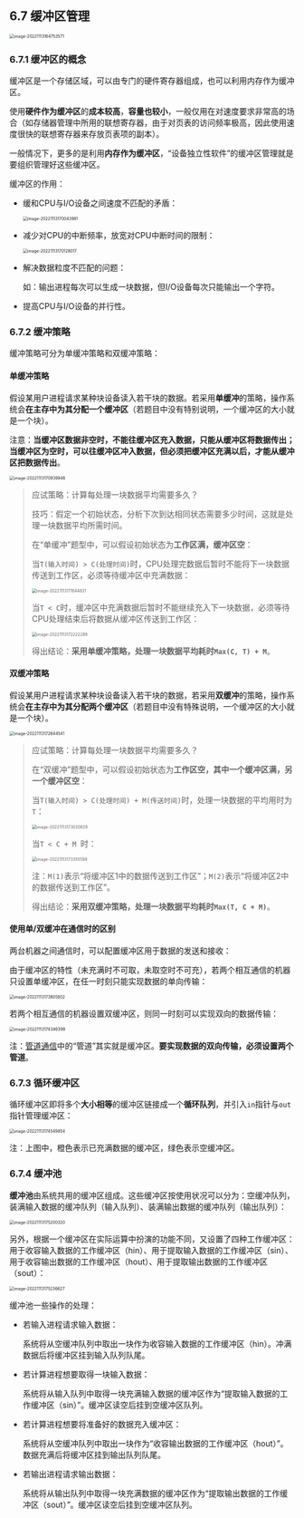 ## 6.7 缓冲区管理

<img src="https://images.drshw.tech/images/notes/image-20221113164753571.png" alt="image-20221113164753571" style="zoom:50%;" />

### 6.7.1 缓冲区的概念

缓冲区是一个存储区域，可以由专门的硬件寄存器组成，也可以利用内存作为缓冲区。

使用**硬件作为缓冲区**的**成本较高**，**容量也较小**，一般仅用在对速度要求非常高的场合（如存储器管理中所用的联想寄存器，由于对页表的访问频率极高，因此使用速度很快的联想寄存器来存放页表项的副本）。

一般情况下，更多的是利用**内存作为缓冲区**，“设备独立性软件”的缓冲区管理就是要组织管理好这些缓冲区。

缓冲区的作用：

+ 缓和CPU与I/O设备之间速度不匹配的矛盾：

  <img src="https://images.drshw.tech/images/notes/image-20221113170043981.png" alt="image-20221113170043981" style="zoom:50%;" />

+ 减少对CPU的中断频率，放宽对CPU中断时间的限制：

  <img src="https://images.drshw.tech/images/notes/image-20221113170128017.png" alt="image-20221113170128017" style="zoom:50%;" />

+ 解决数据粒度不匹配的问题：

  如：输出进程每次可以生成一块数据，但I/O设备每次只能输出一个字符。

+ 提高CPU与I/O设备的并行性。

### 6.7.2 缓冲策略

缓冲策略可分为单缓冲策略和双缓冲策略：

#### 单缓冲策略

假设某用户进程请求某种块设备读入若干块的数据。若采用**单缓冲**的策略，操作系统会**在主存中为其分配一个缓冲区**（若题目中没有特别说明，一个缓冲区的大小就是一个块）。

注意：**当缓冲区数据非空时，不能往缓冲区充入数据，只能从缓冲区将数据传出；当缓冲区为空时，可以往缓冲区冲入数据，但必须把缓冲区充满以后，才能从缓冲区把数据传出**。

<img src="https://images.drshw.tech/images/notes/image-20221113170939946.png" alt="image-20221113170939946" style="zoom:50%;" />

> 应试策略：计算每处理一块数据平均需要多久？
>
> 技巧：假定一个初始状态，分析下次到达相同状态需要多少时间，这就是处理一块数据平均所需时间。
>
> 在“单缓冲”题型中，可以假设初始状态为**工作区满，缓冲区空**：
>
> 当`T(输入时间) > C(处理时间)`时，CPU处理完数据后暂时不能将下一块数据传送到工作区，必须等待缓冲区中充满数据：
>
> <img src="https://images.drshw.tech/images/notes/image-20221113171644831.png" alt="image-20221113171644831" style="zoom:50%;" />
>
> 当`T < C`时，缓冲区中充满数据后暂时不能继续充入下一块数据，必须等待CPU处理结束后将数据从缓冲区传送到工作区：
>
> <img src="https://images.drshw.tech/images/notes/image-20221113172222289.png" alt="image-20221113172222289" style="zoom:50%;" />
>
> 得出结论：**采用单缓冲策略，处理一块数据平均耗时`Max(C, T) + M`**。

#### 双缓冲策略

假设某用户进程请求某种块设备读入若干块的数据，若采用**双缓冲**的策略，操作系统会**在主存中为其分配两个缓冲区**（若题目中没有特殊说明，一个缓冲区的大小就是一个块）。

<img src="https://images.drshw.tech/images/notes/image-20221113172644541.png" alt="image-20221113172644541" style="zoom:50%;" />



> 应试策略：计算每处理一块数据平均需要多久？
>
> 在“双缓冲”题型中，可以假设初始状态为**工作区空，其中一个缓冲区满，另一个缓冲区空**：
>
> 当`T(输入时间) > C(处理时间) + M(传送时间)`时，处理一块数据的平均用时为`T`：
>
> <img src="https://images.drshw.tech/images/notes/image-20221113173020829.png" alt="image-20221113173020829" style="zoom:50%;" />
>
> 当`T < C + M `时：
>
> <img src="https://images.drshw.tech/images/notes/image-20221113173355598.png" alt="image-20221113173355598" style="zoom:50%;" />
>
> 注：`M(1)`表示“将缓冲区1中的数据传送到工作区”；`M(2)`表示“将缓冲区2中的数据传送到工作区”。
>
> 得出结论：**采用双缓冲策略，处理一块数据平均耗时`Max(T, C + M)`**。

#### 使用单/双缓冲在通信时的区别

两台机器之间通信时，可以配置缓冲区用于数据的发送和接收：

由于缓冲区的特性（未充满时不可取，未取空时不可充），若两个相互通信的机器只设置单缓冲区，在任一时刻只能实现数据的单向传输：

<img src="https://images.drshw.tech/images/notes/image-20221113173805802.png" alt="image-20221113173805802" style="zoom:50%;" />

若两个相互通信的机器设置双缓冲区，则同一时刻可以实现双向的数据传输：

<img src="https://images.drshw.tech/images/notes/image-20221113174346399.png" alt="image-20221113174346399" style="zoom:50%;" />

注：[管道通信](https://docs.drshw.tech/os/2/6/#252-%E7%AE%A1%E9%81%93%E9%80%9A%E4%BF%A1)中的“管道”其实就是缓冲区。**要实现数据的双向传输，必须设置两个管道**。

### 6.7.3 循环缓冲区

循环缓冲区即将多个**大小相等**的缓冲区链接成一个**循环队列**，并引入`in`指针与`out`指针管理缓冲区：

<img src="https://images.drshw.tech/images/notes/image-20221113174549854.png" alt="image-20221113174549854" style="zoom:50%;" />

注：上图中，橙色表示已充满数据的缓冲区，绿色表示空缓冲区。

### 6.7.4 缓冲池

**缓冲池**由系统共用的缓冲区组成。这些缓冲区按使用状况可以分为：空缓冲队列，装满输入数据的缓冲队列（输入队列）、装满输出数据的缓冲队列（输出队列）：

<img src="https://images.drshw.tech/images/notes/image-20221113175200320.png" alt="image-20221113175200320" style="zoom:50%;" />

另外，根据一个缓冲区在实际运算中扮演的功能不同，又设置了四种工作缓冲区：用于收容输入数据的工作缓冲区（hin）、用于提取输入数据的工作缓冲区（sin）、用于收容输出数据的工作缓冲区（hout）、用于提取输出数据的工作缓冲区（sout）：

<img src="https://images.drshw.tech/images/notes/image-20221113175236627.png" alt="image-20221113175236627" style="zoom:50%;" />

缓冲池一些操作的处理：

+ 若输入进程请求输入数据：

  系统将从空缓冲队列中取出一块作为收容输入数据的工作缓冲区（hin）。冲满数据后将缓冲区挂到输入队列队尾。

+ 若计算进程想要取得一块输入数据：

  系统将从输入队列中取得一块充满输入数据的缓冲区作为“提取输入数据的工作缓冲区（sin）”。缓冲区读空后挂到空缓冲区队列。

+ 若计算进程想要将准备好的数据充入缓冲区：

  系统将从空缓冲队列中取出一块作为“收容输出数据的工作缓冲区（hout）”。数据充满后将缓冲区挂到输出队列队尾。

+ 若输出进程请求输出数据：

  系统将从输出队列中取得一块充满数据的缓冲区作为“提取输出数据的工作缓冲区（sout）”。缓冲区读空后挂到空缓冲区队列。

